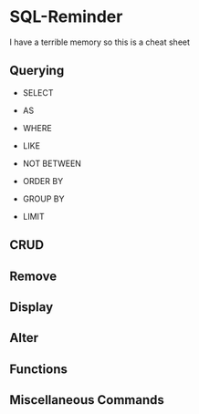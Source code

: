 # SQL-Reminder
I have a terrible memory so this is a cheat sheet 

## Querying 
	
- SELECT

- AS

- WHERE

- LIKE

- NOT BETWEEN

- ORDER BY

- GROUP BY

- LIMIT

## CRUD

## Remove

## Display

## Alter

## Functions

## Miscellaneous Commands
